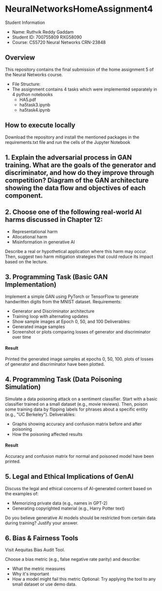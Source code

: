 # NeuralNetworksHomeAssignment4

Student Information

- Name: Ruthvik Reddy Gaddam
- Student ID: 700755809 RXG58090
- Course: CS5720 Neural Networks CRN-23848

## Overview

This repository contains the final submission of the home assignment 5 of the Neural Networks course.

- File Structure:
- The assignment contains 4 tasks which were implemented separately in 4 python notebooks
    - HA5.pdf
    - ha5task3.ipynb
    - ha5task4.ipynb

## How to execute locally

Download the repository and install the mentioned packages in the requirements.txt file and run the cells of the Jupyter Notebook

## 1. Explain the adversarial process in GAN training. What are the goals of the generator and discriminator, and how do they improve through competition? Diagram of the GAN architecture showing the data flow and objectives of each component.


## 2. Choose one of the following real-world AI harms discussed in Chapter 12:
- Representational harm 
- Allocational harm 
- Misinformation in generative AI 

Describe a real or hypothetical application where this harm may occur. Then, suggest two harm mitigation strategies that could reduce its impact based on the lecture. 

## 3. Programming Task (Basic GAN Implementation) 
Implement a simple GAN using PyTorch or TensorFlow to generate handwritten 
digits from the MNIST dataset. 
Requirements: 
- Generator and Discriminator architecture 
- Training loop with alternating updates 
- Show sample images at Epoch 0, 50, and 100 
Deliverables: 
- Generated image samples 
- Screenshot or plots comparing losses of generator and discriminator over 
time 

#### Result

Printed the generated image samples at epochs 0, 50, 100. plots of losses of generator and discriminator have been plotted.

## 4. Programming Task (Data Poisoning Simulation) 
Simulate a data poisoning attack on a sentiment classifier. 
Start with a basic classifier trained on a small dataset (e.g., movie reviews). Then, 
poison some training data by flipping labels for phrases about a specific entity 
(e.g., "UC Berkeley"). 
Deliverables: 
- Graphs showing accuracy and confusion matrix before and after poisoning 
- How the poisoning affected results 

#### Result

Accuracy and confusion matrix for normal and poisoned model have been printed. 

## 5. Legal and Ethical Implications of GenAI 

Discuss the legal and ethical concerns of AI-generated content based on the 
examples of: 
- Memorizing private data (e.g., names in GPT-2) 
- Generating copyrighted material (e.g., Harry Potter text) 

Do you believe generative AI models should be restricted from certain data during training? Justify your answer. 

## 6. Bias & Fairness Tools 

Visit Aequitas Bias Audit Tool. 

Choose a bias metric (e.g., false negative rate parity) and describe: 
- What the metric measures 
- Why it's important 
- How a model might fail this metric 
Optional: Try applying the tool to any small dataset or use demo data.